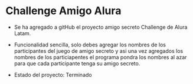 <h1>Challenge Amigo Alura </h1>

- Se ha agregado a gitHub el proyecto amigo secreto Challenge de Alura Latam.
- Funcionalidad sencilla, solo debes agregar los nombres de los participantes del juego de amigo secreto y asi una vez agregados los nombres de los particiapentes el programa pondra los nombres al azar para que cada participante tenga su amigo secreto.
  
- Estado del proyecto: Terminado 
